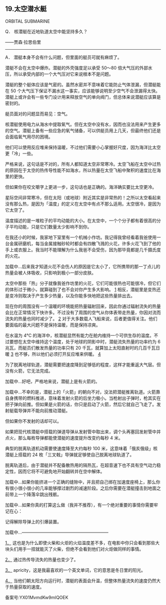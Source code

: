 ## 19.太空潜水艇
ORBITAL SUBMARINE
 

  Q．
  核潜艇在近地轨道太空中能坚持多久？
 

——贾森·拉思伯里
 



---

  A．
 潜艇本身不会有什么问题，但里面的艇员可就有麻烦了。
 

潜艇不会在太空中爆炸。潜艇的外壳强度足以承受 50～80 倍大气压的外部水压，所以承受内部的一个大气压对它来说根本不是问题。
 

潜艇的整个艇体应该是气密的。虽然水密并不意味着它能防止气体泄漏，但潜艇能在 50 个大气压下保证不漏水这一事实，应该能够说明至少空气不会泄漏得太快。潜艇上或许会有一些专门设计用来释放空气的单向阀门，但总体来说潜艇应该算是密封的。
 

艇员面对的问题显而易见：空气。
 

核潜艇使用电力从海水中提取氧气。但在太空中没有水，因而也没法用来产生更多的空气。潜艇上备有一些应急的氧气储备，可以供艇员用上几天，但最终他们还是会面临氧气用尽的困境。
 

他们可以使用反应堆来保持温暖，不过他们需要小心掌握好尺度，因为海洋比太空更「冷」一些。
 

严格来说，这句话是不对的，所有人都知道太空非常寒冷。太空飞船在太空中过热的原因在于太空的热传导性能不如海水，所以热量在太空飞船中聚积的速度比在海里的更快。
 

但如果你在咬文嚼字上更进一步，这句话也是正确的。海洋确实要比太空更冷。
 

星际空间非常寒冷，但在太阳（或地球）附近其实是非常热的！之所以太空看起来没有那么热，是因为「温度」的定义在太空中有点不那么适用。太空很冷，是因为它太空了。
 

温度描述的是一堆粒子的平均动能的大小。在太空中，一个个分子都有着很高的分子平均动能，只是它们数量太少影响不到你。
 

在我还小的时候，我家地下室里有一个机械小作坊。我记得我曾经看着我爸使用一台金属研磨机，每当金属接触砂轮时都会有四散飞溅的火花，许多火花飞到了他的手上或衣服上。我当时不能理解为什么我爸不会受伤，因为那毕竟都是几千摄氏度的火花。
 

![]()加载中...后来我才知道火花不会伤人的原因是它太小了，它所携带的那一丁点儿的热量会被人体吸收，只影响到极小一部分皮肤。
 

太空中那些「热」分子就像我爸作坊里的火花，它们可能很热也可能很冷，但它们的体形过于微小，就算碰到了也不会对你产生多大影响。
  [1](1243993146767622144.xhtml#ch1) 相反，潜艇里是变热还是变冷则取决于产生多少热量，以及你能多快地把这些热量排出去。
 

现在你的周围没有一个温暖的环境能把热量辐射回来，因此你通过辐射流失的热量会比在正常情况下快许多。不过没有了周围的空气从你体表带走热量，你因对流而流失的热量也同时减少了。
  [2](1243993146767622144.xhtml#ch2) 对于大多数载人飞船来说，后者更值得关注。他们要面临的最大问题不是保持温暖，而是保持凉爽。
 

在水温为 4℃ 的海洋中，核潜艇显然有能力在舱内维持一个可供生存的温度。不过要想在太空中维持这个温度，处于地球的阴影中时，潜艇流失热量的功率约为 6 兆瓦，而艇员们散发热量的功率只有 20 千瓦，就算加上太阳直射时的几百千瓦日暖
  [3](1243993146767622144.xhtml#ch3) 也不够，所以他们必须打开反应堆来供暖。
  [4](1243993146767622144.xhtml#ch4) 

为了脱离地球轨道，潜艇需要把速度降到足够低的程度，这样才能重返大气层。但没有火箭，它无法完成。
 

![]()加载中...好吧，严格地来说，潜艇上是有火箭的。
 

![]()加载中...不幸的是，潜艇上的「火箭」的朝向不对，没法把潜艇推离轨道。火箭靠自身携带的燃料推进，意味着发射火箭的后坐力极小。当枪射出子弹时，枪其实在把子弹向前推。但如果是火箭的话，你只是启动了火箭，然后它就自己飞走了。发射艇载导弹并不能向前推动潜艇。
 

但如果你不发射的话却可以。
 

如果把现代核潜艇中搭载的弹道导弹从发射管中取出来，调个头再塞回发射管中并点火，那么每枚导弹都能使潜艇的速度提升改变约每秒 4 米。
 

典型的脱离轨道机动需要使速度降至大约每秒 100 米，这意味着「俄亥俄级」核潜艇上搭载的 24 枚「三叉戟」导弹就足够使自己脱离地球轨道了。
 

脱离轨道后，由于潜艇并不配备散热用的隔热瓦，在超音速下也不具有空气动力稳定性，因而它将不可避免地开始翻转并在空中解体。
 

![]()加载中...如果你能挤进一个正确的缝隙中，并且把自己绑在加速度座椅上，那么你有很小很小很小的几率能够撑过剧烈的减速阶段。之后你需要在潜艇撞击到地面之前带上一个降落伞跳出残骸。
 

![]()加载中...如果你真的打算这么做（我并不推荐），有一个绝对重要的事情你需要牢记在心：
 

记得解除导弹上的引爆装置。
 

![]()加载中...————————————————————
 

 [1．](1243993146767622144.xhtml#ch1-back) 这也是为什么即使火柴和火炬的火焰温度差不多，在电影中你只会看到那些大块头们用手一捏就能灭了火柴，但绝不会看到他们对火炬做同样的事情。
 

 [2．](1243993146767622144.xhtml#ch2-back) 通过热传导流失的热量也变少了。
 

 [3．](1243993146767622144.xhtml#ch3-back) apricity，这是我最喜欢的一个英文单词，它的意思是冬日里的阳光。
 

 [4．](1243993146767622144.xhtml#ch4-back) 当他们朝太阳方向运行时，潜艇的表面会升温，但整体热量流失的速度仍然大于热量获取的速度。
 



备案号:YX01MvmdKw9mlQOEK

